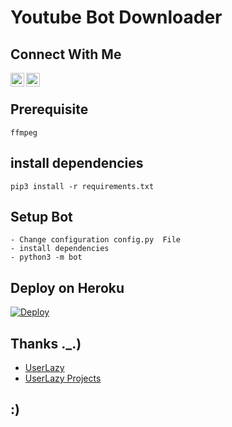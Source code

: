 # Youtube Bot Downloader 

## Connect With Me
[<img align="left" alt="Ihsan | Instagram" width="22px" src="https://cdn.jsdelivr.net/npm/simple-icons@v3/icons/instagram.svg" />][instagram]
[<img align="left" alt="Ihsan | Telegram" width="22px" src="https://cdn.jsdelivr.net/npm/simple-icons@v3/icons/telegram.svg" />][telegram]
<br />

[instagram]: https://instagram.com/ihsan_rxymx
[telegram]: https://t.me/RxyMX

## Prerequisite
    ffmpeg
  
    
## install dependencies
    pip3 install -r requirements.txt


## Setup Bot
    - Change configuration config.py  File
    - install dependencies
    - python3 -m bot
    
## Deploy on Heroku

[![Deploy](https://www.herokucdn.com/deploy/button.svg)](https://heroku.com/deploy?template=https://github.com/UserLazy/TG-YoutubeDL)
    
## Thanks ._.)
* [UserLazy](https://github.com/UserLazy) 
* [UserLazy Projects](https://t.me/UserLazyXBot)

## :)
